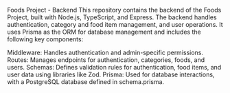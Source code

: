 Foods Project - Backend
This repository contains the backend of the Foods Project, built with Node.js, TypeScript, and Express. The backend handles authentication, category and food item management, and user operations. 
It uses Prisma as the ORM for database management and includes the following key components:

Middleware: Handles authentication and admin-specific permissions.
Routes: Manages endpoints for authentication, categories, foods, and users.
Schemas: Defines validation rules for authentication, food items, and user data using libraries like Zod.
Prisma: Used for database interactions, with a PostgreSQL database defined in schema.prisma.
